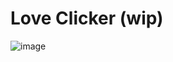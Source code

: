 # Love Clicker (wip)

![image](https://user-images.githubusercontent.com/4059636/68882557-aa393080-070f-11ea-8fef-ddb4589e86fb.png)
